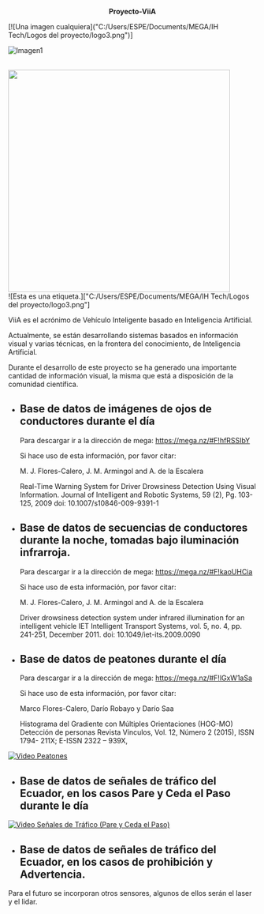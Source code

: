 <p align="center">
<b>Proyecto-ViiA</b><br>
</p>
 

[![Una imagen cualquiera]("C:/Users/ESPE/Documents/MEGA/IH Tech/Logos del proyecto/logo3.png")]

![Imagen1](https://www.payfast.co.za/bitcoin/)


<br>
  <img  width="450" src="C:\\Users\\ESPE\\Documents\\MEGA\\IH/Tech\\Logos/del/proyecto\\logo3.png" />
<br>
![Esta es una etiqueta.]["C:/Users/ESPE/Documents/MEGA/IH Tech/Logos del proyecto/logo3.png"]

ViiA es el acrónimo de Vehículo Inteligente basado en Inteligencia Artificial.

Actualmente, se están desarrollando sistemas basados en información visual y varias técnicas, en la frontera del conocimiento, de Inteligencia Artificial.
 
Durante el desarrollo de este proyecto se ha generado una importante cantidad de información visual, la misma que está a disposición de la comunidad científica. 

* ## Base de datos de imágenes de ojos de conductores durante el día

    Para descargar ir a la dirección de mega:
    https://mega.nz/#F!hfRSSIbY

    Si hace uso de esta información, por favor citar:

    M. J. Flores-Calero, J. M. Armingol and A. de la Escalera
    
    Real-Time Warning System for Driver Drowsiness Detection Using Visual Information. 
    Journal of Intelligent and Robotic Systems, 59 (2), Pg. 103-125, 2009
    doi: 10.1007/s10846-009-9391-1 
 * ## Base de datos de secuencias de conductores durante la noche, tomadas bajo iluminación infrarroja.

    Para descargar ir a la dirección de mega:
    https://mega.nz/#F!kaoUHCia

    Si hace uso de esta información, por favor citar:

    M. J. Flores-Calero, J. M. Armingol and A. de la Escalera
    
    Driver drowsiness detection system under infrared illumination for an intelligent vehicle
    IET Intelligent Transport Systems, vol. 5, no. 4, pp. 241-251, December 2011.
    doi: 10.1049/iet-its.2009.0090
* ## Base de datos de peatones durante el día

    Para descargar ir a la dirección de mega:
    https://mega.nz/#F!lGxW1aSa


    Si hace uso de esta información, por favor citar:

    Marco Flores-Calero, Darío Robayo y Darío Saa
    
    Histograma del Gradiente con Múltiples Orientaciones (HOG-MO) Detección de personas 
    Revista Vínculos, Vol. 12, Número 2 (2015), ISSN 1794- 211X; E-ISSN 2322 – 939X, 
    
 [![Video Peatones](https://img.youtube.com/vi/YOUTUBE_VIDEO_ID_HERE/0.jpg)](https://www.youtube.com/watch?v=7fc5hH-lrGA) 


* ## Base de datos de señales de tráfico del Ecuador, en los casos Pare y Ceda el Paso durante le día


 [![Video Señales de Tráfico (Pare y Ceda el Paso)](https://img.youtube.com/vi/YOUTUBE_VIDEO_ID_HERE/0.jpg)](https://www.youtube.com/watch?v=3XNiLd3Ye4M) 
 
* ## Base de datos de señales de tráfico del Ecuador, en los casos de prohibición y Advertencia.


Para el futuro se incorporan otros sensores, algunos de ellos serán el laser y el lidar.
